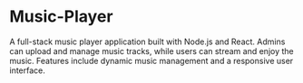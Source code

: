 # Music-Player
A full-stack music player application built with Node.js and React. Admins can upload and manage music tracks, while users can stream and enjoy the music. Features include dynamic music management and a responsive user interface.
